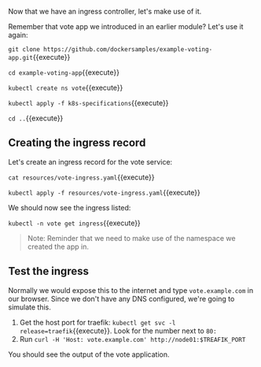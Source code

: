 Now that we have an ingress controller, let's make use of it.

Remember that vote app we introduced in an earlier module? Let's use it again:

`git clone https://github.com/dockersamples/example-voting-app.git`{{execute}}

`cd example-voting-app`{{execute}}

`kubectl create ns vote`{{execute}}

`kubectl apply -f k8s-specifications`{{execute}}

`cd ..`{{execute}}

## Creating the ingress record

Let's create an ingress record for the vote service:

`cat resources/vote-ingress.yaml`{{execute}}

`kubectl apply -f resources/vote-ingress.yaml`{{execute}}

We should now see the ingress listed:

`kubectl -n vote get ingress`{{execute}}

> Note: Reminder that we need to make use of the namespace we created the app in.

## Test the ingress

Normally we would expose this to the internet and type `vote.example.com` in our browser. Since we don't have any DNS configured, we're going to simulate this.

1. Get the host port for traefik: `kubectl get svc -l release=traefik`{{execute}}. Look for the number next to `80:`
2. Run `curl -H 'Host: vote.example.com' http://node01:$TREAFIK_PORT`

You should see the output of the vote application.
